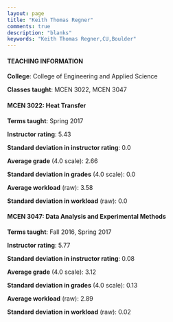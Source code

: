```yaml
---
layout: page
title: "Keith Thomas Regner" 
comments: true
description: "blanks"
keywords: "Keith Thomas Regner,CU,Boulder"
---
```

<head>
<script src="https://ajax.googleapis.com/ajax/libs/jquery/2.1.3/jquery.min.js"></script>
<script src="https://dl.dropboxusercontent.com/s/pc42nxpaw1ea4o9/highcharts.js?dl=0"></script>
<!-- <script src="../assets/js/highcharts.js"></script> -->
<style type="text/css">@font-face {
	font-family: "Bebas Neue";
	src: url(https://www.filehosting.org/file/details/544349/BebasNeue Regular.otf) format("opentype");
	}
	h1.Bebas { 
		font-family: "Bebas Neue", Verdana, Tahoma;
	}
</style>
</head>
	   
#### TEACHING INFORMATION

**College**: College of Engineering and Applied Science

**Classes taught**: MCEN 3022, MCEN 3047

#### MCEN 3022: Heat Transfer

**Terms taught**: Spring 2017

**Instructor rating**: 5.43

**Standard deviation in instructor rating**: 0.0

**Average grade** (4.0 scale): 2.66

**Standard deviation in grades** (4.0 scale): 0.0

**Average workload** (raw): 3.58

**Standard deviation in workload** (raw): 0.0

#### MCEN 3047: Data Analysis and Experimental Methods

**Terms taught**: Fall 2016, Spring 2017

**Instructor rating**: 5.77

**Standard deviation in instructor rating**: 0.08

**Average grade** (4.0 scale): 3.12

**Standard deviation in grades** (4.0 scale): 0.13

**Average workload** (raw): 2.89

**Standard deviation in workload** (raw): 0.02

